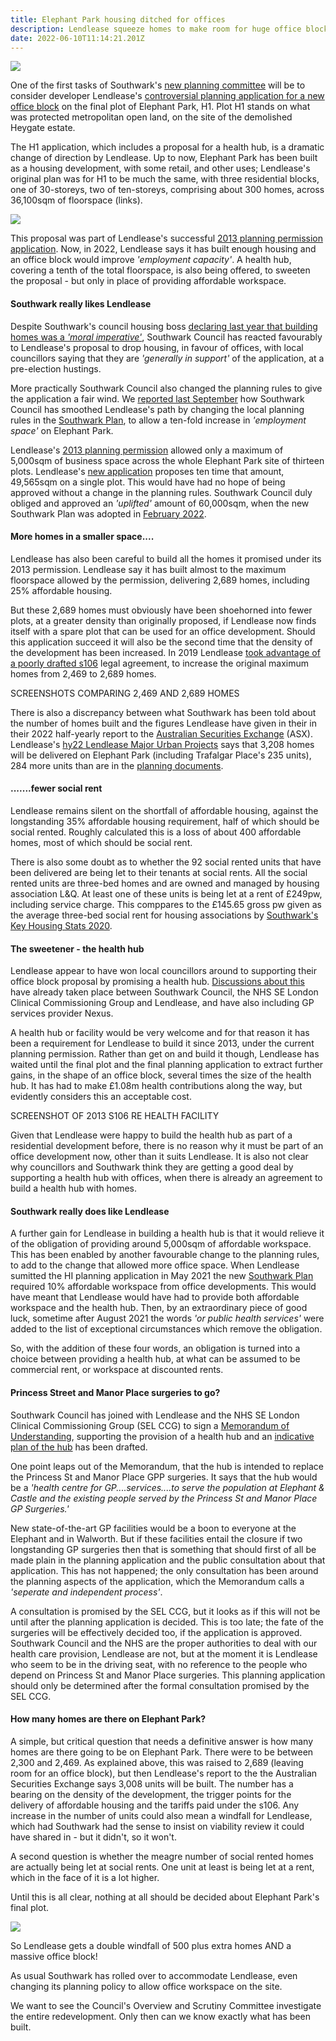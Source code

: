 ```yaml
---
title: Elephant Park housing ditched for offices
description: Lendlease squeeze homes to make room for huge office block
date: 2022-06-10T11:14:21.201Z
---
```

![](img/mp5h1.png)

One of the first tasks of Southwark's [new planning committee](https://moderngov.southwark.gov.uk/mgCommitteeMailingList.aspx?ID=119) will be to consider developer Lendlease's [controversial planning application for a new office block](https://www.southwarknews.co.uk/news/lendlease-applies-for-office-block-and-zero-housing-in-next-stage-of-regeneration/) on the final plot of Elephant Park, H1.  Plot H1 stands on what was protected metropolitan open land, on the site of the demolished Heygate estate.

The H1 application, which includes a proposal for a health hub, is a dramatic change of direction by Lendlease.  Up to now, Elephant Park has been built as a housing development, with some retail, and other uses; Lendlease's original plan was for H1 to be much the same, with three residential blocks, one of 30-storeys, two of ten-storeys, comprising about 300 homes, across 36,100sqm of floorspace (links).

![](img/elephant-rd.jpg)

This proposal was part of Lendlease's successful [2013 planning permission application](https://planning.southwark.gov.uk/online-applications/applicationDetails.do?keyVal=ZZZV1JKBWR520&activeTab=summary).  Now, in 2022, Lendlease says it has built enough housing and an office block would improve *'employment capacity'*.  A health hub, covering a tenth of the total floorspace, is also being offered, to sweeten the proposal - but only in place of providing affordable workspace.

#### Southwark really likes Lendlease

Despite Southwark's council housing boss [declaring last year that building homes was a *'moral imperative'*](https://www.southwarknews.co.uk/news/exclusive-council-housing-boss-hits-back-at-infilling-misinformation/), Southwark Council has reacted favourably  to Lendlease's proposal to drop housing, in favour of offices, with local councillors saying that they are *'generally in support'* of the application, at a pre-election hustings.

More practically Southwark Council also changed the planning rules to give the application a fair wind.  We [reported last September](https://www.35percent.org/posts/2021-09-12-lendleases-final-plot-for-elephant-park-offices-not-homes/) how Southwark Council has smoothed Lendlease's path by changing the local planning rules in the [Southwark Plan](https://www.southwark.gov.uk/planning-and-building-control/planning-policy-and-transport-policy/new-southwark-plan), to allow a ten-fold increase in *'employment space'* on Elephant Park.

Lendlease's [2013 planning permission](https://planning.southwark.gov.uk/online-applications/applicationDetails.do?keyVal=ZZZV1JKBWR520&activeTab=summary) allowed only a maximum of 5,000sqm of business space across the whole Elephant Park site of thirteen plots.  Lendlease's [new application](https://planning.southwark.gov.uk/online-applications/simpleSearchResults.do?action=firstPage) proposes ten time that amount, 49,565sqm on a single plot.  This would have had no hope of being approved without a change in the planning rules.  Southwark Council duly obliged and approved an *'uplifted'* amount of 60,000sqm, when the new Southwark Plan was adopted in [February 2022](https://www.southwark.gov.uk/planning-and-building-control/planning-policy-and-transport-policy/new-southwark-plan).

#### More homes in a smaller space....

Lendlease has also been careful to build all the homes it promised under its 2013 permission.  Lendlease say it has built almost to the maximum floorspace allowed by the permission, delivering 2,689 homes, including 25% affordable housing.

But these 2,689 homes must obviously have been shoehorned into fewer plots, at a greater density than originally proposed,  if Lendlease now finds itself with a spare plot that can be used for an office development.  Should this application succeed it will also be the second time that the density of the development has been increased.  In 2019 Lendlease [took advantage of a poorly drafted s106](https://www.35percent.org/posts/2019-08-05-elephant-park-final-phase-affordable-housing/) legal agreement, to increase the original maximum homes from 2,469 to 2,689 homes.

SCREENSHOTS COMPARING 2,469 AND 2,689 HOMES

There is also a discrepancy between what Southwark has been told about the number of homes built and the figures Lendlease have given in their in their 2022 half-yearly report to the [Australian Securities Exchange](https://www.lendlease.com/au/investor-centre/announcements/) (ASX).  Lendlease's [hy22 Lendlease Major Urban Projects](<C:\Users\grego\Documents\D-Drive 201017\Copy of Elephant Amenity Network\Blog 35percent campaign\Netlify\HY22 Lendlease Major Urban Projects>) says that 3,208 homes will be delivered on Elephant Park (including Trafalgar Place's 235 units), 284 more units than are in the [planning documents](https://planning.southwark.gov.uk/online-applications/files/3087518D1F1E382D8EC9CBF0F7834E63/pdf/21_AP_1819-PLANNING_STATEMENT-1145922.pdf).

#### .......fewer social rent

Lendlease remains silent on the shortfall of affordable housing, against the longstanding 35% affordable housing requirement, half of which should be social rented.  Roughly calculated this is a loss of about 400 affordable homes, most of which should be social rent.

There is also some doubt as to whether the 92 social rented units that have been delivered are being let to their tenants at social rents.  All the social rented units are three-bed homes and are owned and managed by housing association L&Q.  At least one of these units is being let at a rent of £249pw, including service charge.  This comppares to the £145.65 gross pw given as the average three-bed social rent for housing associations by [Southwark's Key Housing Stats 2020](https://www.southwark.gov.uk/assets/attach/42459/Southwark-Key-Housing-Stats-2020.pdf).

#### The sweetener - the health hub

Lendlease appear to have won local councillors around to supporting their office block proposal by promising a health hub.  [Discussions about this](https://planning.southwark.gov.uk/online-applications/files/411DC9CA6EF3BB4FCE2E38804F8ECB04/pdf/21_AP_1819-HEALTH_HUB_SUMMARY-3392720.pdf) have already taken place between Southwark Council, the NHS SE London Clinical Commissioning Group and Lendlease, and have also including GP services provider Nexus.

 A health hub or facility would be very welcome and for that reason it has been a requirement for Lendlease to build it since 2013, under the current planning permission. Rather than get on and build it though, Lendlease has waited until the final plot and the final planning application to extract further gains, in the shape of an office block, several times the size of the health hub.  It has had to make £1.08m health contributions along the way, but evidently considers this an acceptable cost.

SCREENSHOT OF 2013 S106 RE HEALTH FACILITY

Given that Lendlease were happy to build the health hub as part of a residential development before, there is no reason why it must be part of an office development now, other than it suits Lendlease.  It is also not clear why councillors and Southwark think they are getting a good deal by supporting a health hub with offices, when there is already an agreement to build a health hub with homes. 

#### Southwark really does like Lendlease

A further gain for Lendlease in building a health hub is that it would relieve it of the obligation of providing around 5,000sqm of affordable workspace.  This has been enabled by another favourable change to the planning rules, to add to the change that allowed more office space.  When Lendlease sumitted the HI planning application in May 2021 the new [Southwark Plan](https://www.southwark.gov.uk/assets/attach/94325/Southwark-Plan-2022.pdf) required 10% affordable workspace from office developments.  This would have meant that Lendlease would have had to provide both affordable workspace and the health hub.  Then, by an extraordinary piece of good luck, sometime after August 2021 the words *'or public health services'* were added to the list of exceptional circumstances which remove the obligation.

So, with the addition of these four words, an obligation is turned into a choice between providing a health hub, at what can be assumed to be commercial rent, or workspace at discounted rents.  

#### Princess Street and Manor Place surgeries to go?

Southwark Council has joined with Lendlease and the NHS SE London Clinical Commissioning Group (SEL CCG) to sign a [Memorandum of Understanding](https://planning.southwark.gov.uk/online-applications/files/3E107DB92E1C2C8D981676CADEFBDA2E/pdf/21_AP_1819-LETTER_FROM_LENDLEASE_ON_HEALTH_HUB_USE-3485797.pdf), supporting the provision of a health hub and an [indicative plan of the hub](https://planning.southwark.gov.uk/online-applications/files/A24210053190B15B0DA22B657CF282E3/pdf/21_AP_1819-PLOT_H1_HEALTH_HUB_TEST_FITS__INDICATIVE_-3443704.pdf) has been drafted.

One point leaps out of the Memorandum, that the hub is intended to replace the Princess St and Manor Place GPP surgeries.  It says that the hub would be a *'health centre for GP....services....to serve the population at Elephant & Castle and the existing people served by the Princess St and Manor Place GP Surgeries.'*

New state-of-the-art GP facilities would be a boon to everyone at the Elephant and in Walworth.  But if these facilities entail the closure if two longstanding GP surgeries then that is something that should first of all be made plain in the planning application and the public consultation about that application.  This has not happened; the only consultation has been around the planning aspects of the application, which the Memorandum calls a *'seperate and independent process'*.

A consultation is promised by the SEL CCG, but it looks as if this will not be until after the planning application is decided.  This is too late; the fate of the surgeries will be effectively decided too, if the application is approved.  Southwark Council and the NHS are the proper authorities to deal with our health care provision, Lendlease are not, but at the moment it is Lendlease who seem to be in the driving seat, with no reference to the people who depend on Princess St and Manor Place surgeries.  This planning application should only be determined after the formal consultation promised by the SEL CCG. 

#### How many homes are there on Elephant Park?

A simple, but critical question that needs a definitive answer is how many homes are there going to be on Elephant  Park.  There were to be between 2,300 and 2,469.  As explained above, this was raised to 2,689 (leaving room for an office block), but then Lendlease's report to the the Australian Securities Exchange says 3,008 units will be built.  The number has a bearing on the density of the development, the trigger points for the delivery of affordable housing and the tariffs paid under the s106.  Any increase in the number of units could also mean a windfall for Lendlease, which had Southwark had the sense to insist on viability review it could have shared in -  but it didn't, so it won't. 

A second question is whether the meagre number of social rented homes are actually being let at social rents. One unit at least is being let at a rent, which in the face of it is a lot higher.[](<C:\Users\grego\Documents\D-Drive 201017\Copy of Elephant Amenity Network\Blog 35percent campaign\Netlify\HY22 Lendlease Major Urban Projects>)

Until this is all clear, nothing at all should be decided about Elephant Park's final plot.

![](img/12AP1092extracts.png)

So Lendlease gets a double windfall of 500 plus extra homes AND a massive office block!

As usual Southwark has rolled over to accommodate Lendlease, even changing its planning policy to allow office workspace on the site. 

We want to see the Council's Overview and Scrutiny Committee investigate the entire redevelopment. Only then can we know exactly what has been built.